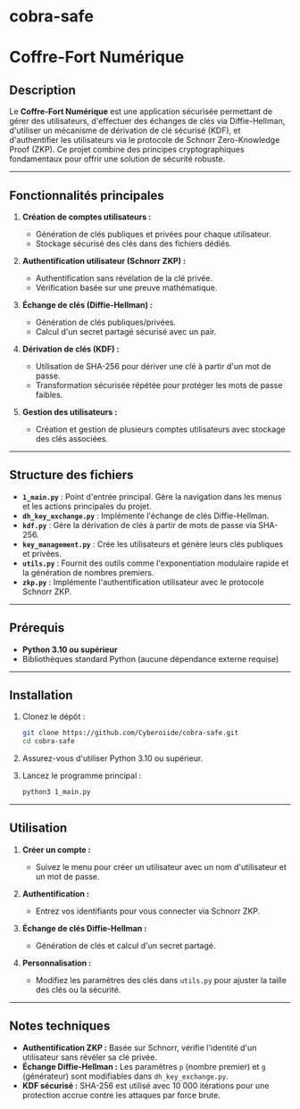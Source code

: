 # cobra-safe

# Coffre-Fort Numérique

## Description
Le **Coffre-Fort Numérique** est une application sécurisée permettant de gérer des utilisateurs, d'effectuer des échanges de clés via Diffie-Hellman, d'utiliser un mécanisme de dérivation de clé sécurisé (KDF), et d'authentifier les utilisateurs via le protocole de Schnorr Zero-Knowledge Proof (ZKP). Ce projet combine des principes cryptographiques fondamentaux pour offrir une solution de sécurité robuste.

---

## Fonctionnalités principales
1. **Création de comptes utilisateurs :**
   - Génération de clés publiques et privées pour chaque utilisateur.
   - Stockage sécurisé des clés dans des fichiers dédiés.

2. **Authentification utilisateur (Schnorr ZKP) :**
   - Authentification sans révélation de la clé privée.
   - Vérification basée sur une preuve mathématique.

3. **Échange de clés (Diffie-Hellman) :**
   - Génération de clés publiques/privées.
   - Calcul d'un secret partagé sécurisé avec un pair.

4. **Dérivation de clés (KDF) :**
   - Utilisation de SHA-256 pour dériver une clé à partir d'un mot de passe.
   - Transformation sécurisée répétée pour protéger les mots de passe faibles.

5. **Gestion des utilisateurs :**
   - Création et gestion de plusieurs comptes utilisateurs avec stockage des clés associées.

---

## Structure des fichiers
- **`1_main.py`** : Point d'entrée principal. Gère la navigation dans les menus et les actions principales du projet. 
- **`dh_key_exchange.py`** : Implémente l'échange de clés Diffie-Hellman. 
- **`kdf.py`** : Gère la dérivation de clés à partir de mots de passe via SHA-256. 
- **`key_management.py`** : Crée les utilisateurs et génère leurs clés publiques et privées. 
- **`utils.py`** : Fournit des outils comme l'exponentiation modulaire rapide et la génération de nombres premiers. 
- **`zkp.py`** : Implémente l'authentification utilisateur avec le protocole Schnorr ZKP. 

---

## Prérequis
- **Python 3.10 ou supérieur**
- Bibliothèques standard Python (aucune dépendance externe requise)

---

## Installation
1. Clonez le dépôt :
   ```bash
   git clone https://github.com/Cyberoiide/cobra-safe.git
   cd cobra-safe
   ```

2. Assurez-vous d'utiliser Python 3.10 ou supérieur.

3. Lancez le programme principal :
   ```bash
   python3 1_main.py
   ```

---

## Utilisation
1. **Créer un compte :**
   - Suivez le menu pour créer un utilisateur avec un nom d'utilisateur et un mot de passe.

2. **Authentification :**
   - Entrez vos identifiants pour vous connecter via Schnorr ZKP.

3. **Échange de clés Diffie-Hellman :**
   - Génération de clés et calcul d'un secret partagé.

4. **Personnalisation :**
   - Modifiez les paramètres des clés dans `utils.py` pour ajuster la taille des clés ou la sécurité.

---

## Notes techniques
- **Authentification ZKP :** Basée sur Schnorr, vérifie l'identité d'un utilisateur sans révéler sa clé privée.
- **Échange Diffie-Hellman :** Les paramètres `p` (nombre premier) et `g` (générateur) sont modifiables dans `dh_key_exchange.py`.
- **KDF sécurisé :** SHA-256 est utilisé avec 10 000 itérations pour une protection accrue contre les attaques par force brute.